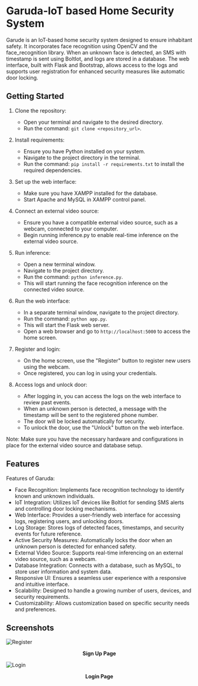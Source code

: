# Garuda‐IoT based Home Security System

Garude is an IoT-based home security system designed to ensure inhabitant safety. It incorporates face recognition using OpenCV and the face_recognition library. When an unknown face is detected, an SMS with timestamp is sent using BoltIot, and logs are stored in a database. The web interface, built with Flask and Bootstrap, allows access to the logs and supports user registration for enhanced security measures like automatic door locking.

## Getting Started

1. Clone the repository:

   - Open your terminal and navigate to the desired directory.
   - Run the command: `git clone <repository_url>`.

2. Install requirements:

   - Ensure you have Python installed on your system.
   - Navigate to the project directory in the terminal.
   - Run the command: `pip install -r requirements.txt` to install the required dependencies.

3. Set up the web interface:

   - Make sure you have XAMPP installed for the database.
   - Start Apache and MySQL in XAMPP control panel.

4. Connect an external video source:

   - Ensure you have a compatible external video source, such as a webcam, connected to your computer.
   - Begin running inference.py to enable real-time inference on the external video source.

5. Run inference:

   - Open a new terminal window.
   - Navigate to the project directory.
   - Run the command: `python inference.py`.
   - This will start running the face recognition inference on the connected video source.

6. Run the web interface:

   - In a separate terminal window, navigate to the project directory.
   - Run the command: `python app.py`.
   - This will start the Flask web server.
   - Open a web browser and go to `http://localhost:5000` to access the home screen.

7. Register and login:

   - On the home screen, use the "Register" button to register new users using the webcam.
   - Once registered, you can log in using your credentials.

8. Access logs and unlock door:

   - After logging in, you can access the logs on the web interface to review past events.
   - When an unknown person is detected, a message with the timestamp will be sent to the registered phone number.
   - The door will be locked automatically for security.
   - To unlock the door, use the "Unlock" button on the web interface.

Note: Make sure you have the necessary hardware and configurations in place for the external video source and database setup.



## Features

Features of Garuda:

- Face Recognition: Implements face recognition technology to identify known and unknown individuals.
- IoT Integration: Utilizes IoT devices like BoltIot for sending SMS alerts and controlling door locking mechanisms.
- Web Interface: Provides a user-friendly web interface for accessing logs, registering users, and unlocking doors.
- Log Storage: Stores logs of detected faces, timestamps, and security events for future reference.
- Active Security Measures: Automatically locks the door when an unknown person is detected for enhanced safety.
- External Video Source: Supports real-time inferencing on an external video source, such as a webcam.
- Database Integration: Connects with a database, such as MySQL, to store user information and system data.
- Responsive UI: Ensures a seamless user experience with a responsive and intuitive interface.
- Scalability: Designed to handle a growing number of users, devices, and security requirements.
- Customizability: Allows customization based on specific security needs and preferences.



## Screenshots

![Register](https://github.com/Guru-Prasad-2002/Garuda/assets/93508612/a8bfb7c4-e10d-46ba-88be-48e185f64b3e)
<p align="center">
  <strong>Sign Up Page</strong>
</p>

![Login](https://github.com/Guru-Prasad-2002/Garuda/assets/93508612/b971e168-af21-4860-930f-33d6173483c0)
<p align="center">
  <strong>Login Page</strong>
</p>


